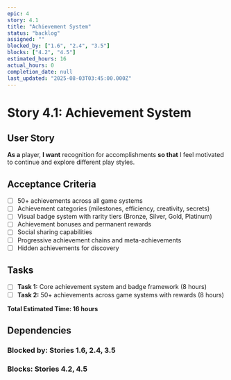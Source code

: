 ```yaml
---
epic: 4
story: 4.1
title: "Achievement System"
status: "backlog"
assigned: ""
blocked_by: ["1.6", "2.4", "3.5"]
blocks: ["4.2", "4.5"]
estimated_hours: 16
actual_hours: 0
completion_date: null
last_updated: "2025-08-03T03:45:00.000Z"
---
```


# Story 4.1: Achievement System

## User Story
**As a** player, **I want** recognition for accomplishments **so that** I feel motivated to continue and explore different play styles.

## Acceptance Criteria
- [ ] 50+ achievements across all game systems
- [ ] Achievement categories (milestones, efficiency, creativity, secrets)
- [ ] Visual badge system with rarity tiers (Bronze, Silver, Gold, Platinum)
- [ ] Achievement bonuses and permanent rewards
- [ ] Social sharing capabilities
- [ ] Progressive achievement chains and meta-achievements
- [ ] Hidden achievements for discovery

## Tasks
- [ ] **Task 1:** Core achievement system and badge framework (8 hours)
- [ ] **Task 2:** 50+ achievements across game systems with rewards (8 hours)

**Total Estimated Time: 16 hours**

## Dependencies
### Blocked by: Stories 1.6, 2.4, 3.5
### Blocks: Stories 4.2, 4.5